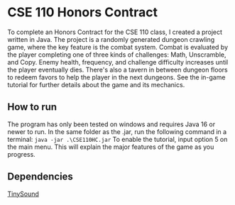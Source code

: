 # CSE 110 Honors Contract
To complete an Honors Contract for the CSE 110 class, I created a project written in Java. The project is a randomly generated dungeon crawling game, where the key feature is the combat system. Combat is evaluated by the player completing one of three kinds of challenges: Math, Unscramble, and Copy. Enemy health, frequency, and challenge difficulty increases until the player eventually dies. There's also a tavern in between dungeon floors to redeem favors to help the player in the next dungeons. See the in-game tutorial for further details about the game and its mechanics.

## How to run
The program has only been tested on windows and requires Java 16 or newer to run.
In the same folder as the .jar, run the following command in a terminal:
`java -jar .\CSE110HC.jar`
To enable the tutorial, input option 5 on the main menu. This will explain the major features of the game as you progress.

## Dependencies
[TinySound](https://github.com/finnkuusisto/TinySound)